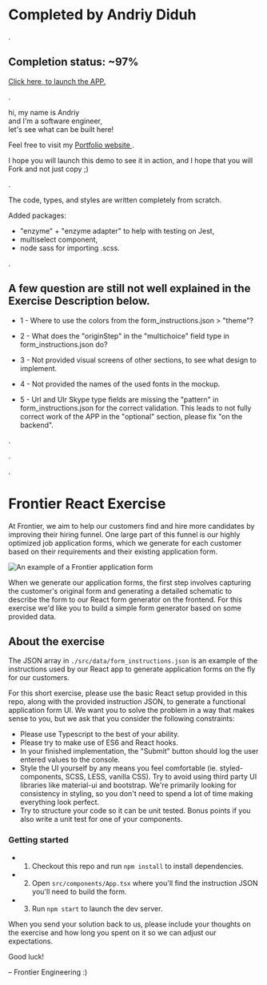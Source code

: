 # Completed by Andriy Diduh 
.
## Completion status: ~97%
[Click here, to launch the APP.](https://andriy-diduh-frontier-react-exercise.netlify.app/)

.

hi, my name is Andriy  <br />
and I'm a software engineer, <br />
let's see what can be built here! 

Feel free to visit my [Portfolio website ](https://andriydiduh.com).

I hope you will launch this demo to see it in action, and I hope that you will Fork and not just copy ;) 

.

The code, types, and styles are written completely from scratch.

Added packages: 
- "enzyme" + "enzyme adapter" to help with testing on Jest,
- multiselect component,
- node sass for importing .scss.


.

## A few question are still not well explained in the Exercise Description below.

- 1 - Where to use the colors from the form_instructions.json > "theme"?

- 2 - What does the "originStep" in the "multichoice" field type in form_instructions.json do?

- 3 - Not provided visual screens of other sections, to see what design to implement.

- 4 - Not provided the names of the used fonts in the mockup.

- 5 - Url and Ulr Skype type fields are missing the "pattern" in form_instructions.json for the correct validation. This leads to not fully correct work of the APP in the "optional" section, please fix "on the backend".

.

.

.

# Frontier React Exercise

At Frontier, we aim to help our customers find and hire more candidates by improving their hiring funnel. One large part of this funnel is our highly optimized job application forms, which we generate for each customer based on their requirements and their existing application form.

![An example of a Frontier application form](https://frontier-public-assets.s3-us-west-2.amazonaws.com/frontier-form-demo.png)

When we generate our application forms, the first step involves capturing the customer's original form and generating a detailed schematic to describe the form to our React form generator on the frontend. For this exercise we'd like you to build a simple form generator based on some provided data.

## About the exercise
The JSON array in `./src/data/form_instructions.json` is an example of the instructions used by our React app to generate application forms on the fly for our customers. 

For this short exercise, please use the basic React setup provided in this repo, along with the provided instruction JSON, to generate a functional application form UI. We want you to solve the problem in a way that makes sense to you, but we ask that you consider the following constraints:

- Please use Typescript to the best of your ability.
- Please try to make use of ES6 and React hooks.
- In your finished implementation, the "Submit" button should log the user entered values to the console.
- Style the UI yourself by any means you feel comfortable (ie. styled-components, SCSS, LESS, vanilla CSS). Try to avoid using third party UI libraries like material-ui and bootstrap. We're primarily looking for consistency in styling, so you don't need to spend a lot of time making everything look perfect.
- Try to structure your code so it can be unit tested. Bonus points if you also write a unit test for one of your components.

### Getting started

- 1. Checkout this repo and run `npm install` to install dependencies.
- 2. Open `src/components/App.tsx` where you'll find the instruction JSON you'll need to build the form.
- 3. Run `npm start` to launch the dev server.

When you send your solution back to us, please include your thoughts on the exercise and how long you spent on it so we can adjust our expectations.

Good luck!

– Frontier Engineering :)
